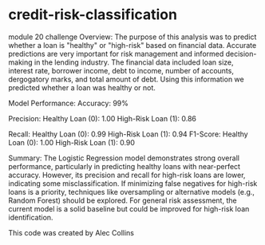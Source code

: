 # credit-risk-classification
module 20 challenge
Overview:
The purpose of this analysis was to predict whether a loan is "healthy" or "high-risk" based on financial data.
Accurate predictions are very important for risk management and informed decision-making in the lending industry.
The financial data included loan size, interest rate, borrower income, debt to income, number of accounts, dergogatory marks, and total amount of debt.
Using this information we predicted whether a loan was healthy or not. 

Model Performance:
Accuracy: 99%

Precision:
        Healthy Loan (0): 1.00
        High-Risk Loan (1): 0.86

Recall:
        Healthy Loan (0): 0.99
        High-Risk Loan (1): 0.94
F1-Score:
        Healthy Loan (0): 1.00
        High-Risk Loan (1): 0.90

Summary:
The Logistic Regression model demonstrates strong overall performance, particularly in predicting healthy loans with near-perfect accuracy. However, its precision and recall for high-risk loans are lower, indicating some misclassification. If minimizing false negatives for high-risk loans is a priority, techniques like oversampling or alternative models (e.g., Random Forest) should be explored. For general risk assessment, the current model is a solid baseline but could be improved for high-risk loan identification.


This code was created by Alec Collins